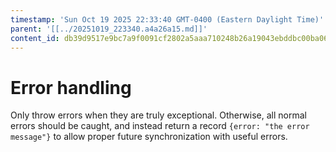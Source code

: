 ```yaml
---
timestamp: 'Sun Oct 19 2025 22:33:40 GMT-0400 (Eastern Daylight Time)'
parent: '[[../20251019_223340.a4a26a15.md]]'
content_id: db39d9517e9bc7a9f0091cf2802a5aaa710248b26a19043ebddbc00ba067bc70
---
```


# Error handling

Only throw errors when they are truly exceptional. Otherwise, all normal errors should be caught, and instead return a record `{error: "the error message"}` to allow proper future synchronization with useful errors.
